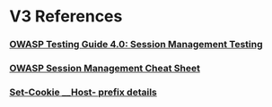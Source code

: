 

# V3 References

### [OWASP Testing Guide 4.0: Session Management Testing](https://www.owasp.org/index.php/Testing_for_Session_Management)
### [OWASP Session Management Cheat Sheet](https://www.owasp.org/index.php/Session_Management_Cheat_Sheet)
### [Set-Cookie __Host- prefix details](https://developer.mozilla.org/en-US/docs/Web/HTTP/Headers/Set-Cookie#Directives)
